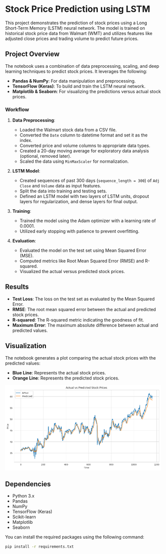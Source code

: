 # Stock Price Prediction using LSTM

This project demonstrates the prediction of stock prices using a Long Short-Term Memory (LSTM) neural network. The model is trained on historical stock price data from Walmart (WMT) and utilizes features like adjusted close prices and trading volume to predict future prices.

## Project Overview

The notebook uses a combination of data preprocessing, scaling, and deep learning techniques to predict stock prices. It leverages the following:

- **Pandas & NumPy**: For data manipulation and preprocessing.
- **TensorFlow (Keras)**: To build and train the LSTM neural network.
- **Matplotlib & Seaborn**: For visualizing the predictions versus actual stock prices.

### Workflow

1. **Data Preprocessing**:

   - Loaded the Walmart stock data from a CSV file.
   - Converted the `Date` column to datetime format and set it as the index.
   - Converted price and volume columns to appropriate data types.
   - Created a 20-day moving average for exploratory data analysis (optional, removed later).
   - Scaled the data using `MinMaxScaler` for normalization.

2. **LSTM Model**:

   - Created sequences of past 300 days (`sequence_length = 300`) of `Adj Close` and `Volume` data as input features.
   - Split the data into training and testing sets.
   - Defined an LSTM model with two layers of LSTM units, dropout layers for regularization, and dense layers for final output.

3. **Training**:

   - Trained the model using the Adam optimizer with a learning rate of 0.0001.
   - Utilized early stopping with patience to prevent overfitting.

4. **Evaluation**:
   - Evaluated the model on the test set using Mean Squared Error (MSE).
   - Computed metrics like Root Mean Squared Error (RMSE) and R-squared.
   - Visualized the actual versus predicted stock prices.

## Results

- **Test Loss**: The loss on the test set as evaluated by the Mean Squared Error.
- **RMSE**: The root mean squared error between the actual and predicted stock prices.
- **R-squared**: The R-squared metric indicating the goodness of fit.
- **Maximum Error**: The maximum absolute difference between actual and predicted values.

## Visualization

The notebook generates a plot comparing the actual stock prices with the predicted values:

- **Blue Line**: Represents the actual stock prices.
- **Orange Line**: Represents the predicted stock prices.

![Actual vs Predicted](predictedvsactual.png)

## Dependencies

- Python 3.x
- Pandas
- NumPy
- TensorFlow (Keras)
- Scikit-learn
- Matplotlib
- Seaborn

You can install the required packages using the following command:

```bash
pip install -r requirements.txt
```
